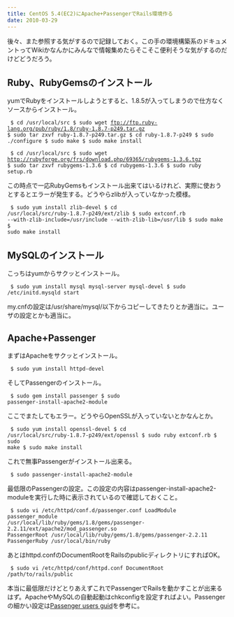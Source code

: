 ```yaml
---
title: CentOS 5.4(EC2)にApache+PassengerでRails環境作る
date: 2010-03-29
---
```

後々、また参照する気がするので記録しておく。この手の環境構築系のドキュメントってWikiかなんかにみんなで情報集めたらそこそこ便利そうな気がするのだけどどうだろう。

<h2>Ruby、RubyGemsのインストール</h2>
yumでRubyをインストールしようとすると、1.8.5が入ってしまうので仕方なくソースからインストール。

<code><pre>
$ cd /usr/local/src
$ sudo wget ftp://ftp.ruby-lang.org/pub/ruby/1.8/ruby-1.8.7-p249.tar.gz
$ sudo tar zxvf ruby-1.8.7-p249.tar.gz
$ cd ruby-1.8.7-p249
$ sudo ./configure
$ sudo make
$ sudo make install
</pre></code>

<code><pre>
$ cd /usr/local/src
$ sudo wget http://rubyforge.org/frs/download.php/69365/rubygems-1.3.6.tgz
$ sudo tar zxvf rubygems-1.3.6
$ cd rubygems-1.3.6
$ sudo ruby setup.rb
</pre></code>

この時点で一応RubyGemsもインストール出来てはいるけれど、実際に使おうとするとエラーが発生する。どうやらzlibが入っていなかった模様。

<code><pre>
$ sudo yum install zlib-devel
$ cd /usr/local/src/ruby-1.8.7-p249/ext/zlib
$ sudo extconf.rb --with-zlib-include=/usr/include --with-zlib-lib=/usr/lib
$ sudo make
$ sudo make install
</pre></code>
<h2>MySQLのインストール</h2>
こっちはyumからサクッとインストール。

<code><pre>
$ sudo yum install mysql mysql-server mysql-devel
$ sudo /etc/initd.mysqld start
</pre></code>

my.cnfの設定は/usr/share/mysql/以下からコピーしてきたりとか適当に。ユーザの設定とかも適当に。

<h2>Apache+Passenger</h2>
まずはApacheをサクッとインストール。

<code><pre>
$ sudo yum install httpd-devel
</pre></code>

そしてPassengerのインストール。

<code><pre>
$ sudo gem install passenger
$ sudo passenger-install-apache2-module
</pre></code>

ここでまたしてもエラー。どうやらOpenSSLが入っていないとかなんとか。
<code><pre>
$ sudo yum install openssl-devel
$ cd /usr/local/src/ruby-1.8.7-p249/ext/openssl
$ sudo ruby extconf.rb
$ sudo make
$ sudo make install
</pre></code>

これで無事Passengerがインストール出来る。

<code><pre>
$ sudo passenger-install-apache2-module
</pre></code>

最低限のPassengerの設定。この設定の内容はpassenger-install-apache2-moduleを実行した時に表示されているので確認しておくこと。

<code><pre>
$ sudo vi /etc/httpd/conf.d/passenger.conf
LoadModule passenger_module /usr/local/lib/ruby/gems/1.8/gems/passenger-2.2.11/ext/apache2/mod_passenger.so
PassengerRoot /usr/local/lib/ruby/gems/1.8/gems/passenger-2.2.11
PassengerRuby /usr/local/bin/ruby
</pre></code>

あとはhttpd.confのDocumentRootをRailsのpublicディレクトリにすればOK。
<code><pre>
$ sudo vi /etc/httpd/conf/httpd.conf
DocumentRoot /path/to/rails/public
</pre></code>

本当に最低限だけどとりあえずこれでPassengerでRailsを動かすことが出来るはず。ApacheやMySQLの自動起動はchkconfigを設定すればよい。Passengerの細かい設定は<a href='http://www.modrails.com/documentation/Users%20guide.html'>Passenger users guid</a>を参考に。